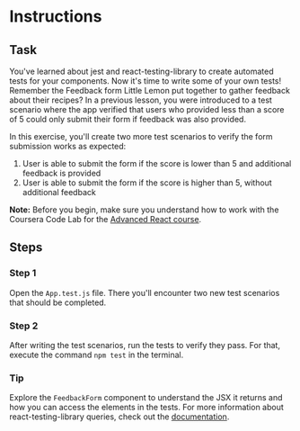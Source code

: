 # Instructions

## Task

You've learned about jest and react-testing-library to create automated tests for your components. Now it's time to write some of your own tests! 
Remember the Feedback form Little Lemon put together to gather feedback about their recipes? 
In a previous lesson, you were introduced to a test scenario where the app verified that users who provided less than a score of 5 could only submit their form if feedback was also provided.

In this exercise, you'll create two more test scenarios to verify the form submission works as expected:
1. User is able to submit the form if the score is lower than 5 and additional feedback is provided
2. User is able to submit the form if the score is higher than 5, without additional feedback

**Note:** Before you begin, make sure you understand how to work with the Coursera Code Lab for the [Advanced React course](https://www.coursera.org/learn/advanced-react/supplement/htaLX/working-with-labs-in-this-course).

## Steps

### **Step 1**
Open the `App.test.js` file.
There you'll encounter two new test scenarios that should be completed.

### **Step 2**
After writing the test scenarios, run the tests to verify they pass.
For that, execute the command `npm test` in the terminal.

### **Tip**
Explore the `FeedbackForm` component to understand the JSX it returns and how you can access the elements in the tests.
For more information about react-testing-library queries, check out the [documentation](https://testing-library.com/docs/queries/about).
